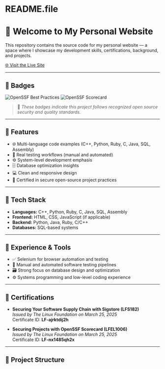 # README.file
# 👋 Welcome to My Personal Website

This repository contains the source code for my personal website — a space where I showcase my development skills, certifications, background, and projects.

[🌐 Visit the Live Site](https://yourwebsite.com)

---

## 🏅 Badges

![OpenSSF Best Practices](https://bestpractices.coreinfrastructure.org/projects/your-project-id/badge)
![OpenSSF Scorecard](https://img.shields.io/badge/OpenSSF%20Scorecard-8.2-brightgreen)

> 📌 *These badges indicate this project follows recognized open source security and quality standards.*

---

## 🚀 Features

- 🌐 Multi-language code examples (C++, Python, Ruby, C, Java, SQL, Assembly)
- 🧪 Real testing workflows (manual and automated)
- ⚙️ System-level development emphasis
- 🗄️ Database optimization insights
- 💻 Clean and responsive design
- 📜 Certified in secure open-source project practices

---

## 🧠 Tech Stack

- **Languages:** C++, Python, Ruby, C, Java, SQL, Assembly
- **Frontend:** HTML, CSS, JavaScript (if applicable)
- **Backend:** Python, Java, Ruby, C/C++
- **Databases:** SQL-based systems

---

## 💼 Experience & Tools

- ✅ Selenium for browser automation and testing
- 🧪 Manual and automated software testing pipelines
- 🗃️ Strong focus on database design and optimization
- ⚙️ Systems programming and low-level coding experience

---

## 🏅 Certifications

- **Securing Your Software Supply Chain with Sigstore (LFS182)**  
  *Issued by The Linux Foundation on March 25, 2025*  
  Certificate ID: **LF-ajrktdij2h**

- **Securing Projects with OpenSSF Scorecard (LFEL1006)**  
  *Issued by The Linux Foundation on March 25, 2025*  
  Certificate ID: **LF-nx1485qh2x**

---

## 📂 Project Structure

